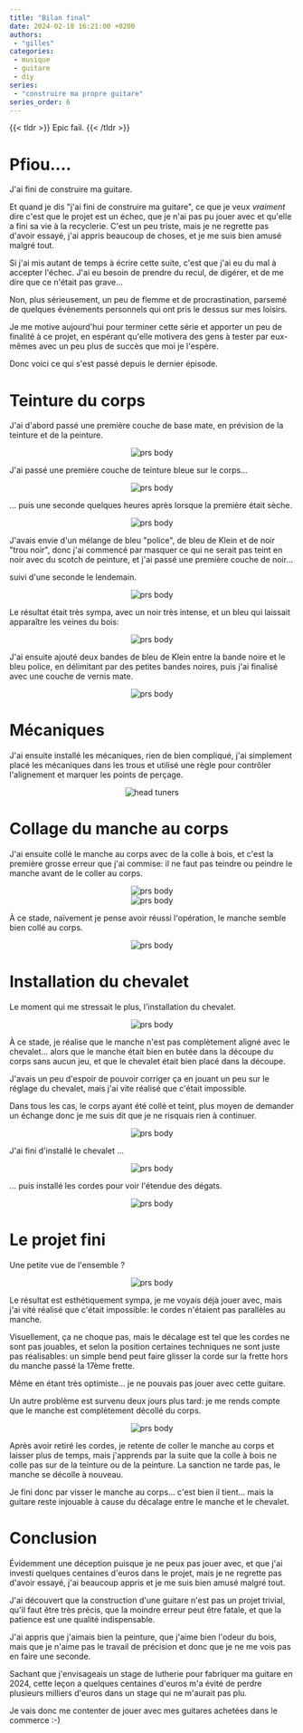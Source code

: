 ```yaml
---
title: "Bilan final"
date: 2024-02-18 16:21:00 +0200
authors:
 - "gilles"
categories:
 - musique
 - guitare
 - diy
series:
 - "construire ma propre guitare"
series_order: 6
---
```


{{< tldr >}}
Epic fail.
{{< /tldr >}}


# Pfiou....
J'ai fini de construire ma guitare.

Et quand je dis "j'ai fini de construire ma guitare",
ce que je veux _vraiment_ dire c'est que le projet est un échec,
que je n'ai pas pu jouer avec et qu'elle a fini sa vie à la recyclerie.
C'est un peu triste,
mais je ne regrette pas d'avoir essayé,
j'ai appris beaucoup de choses,
et je me suis bien amusé malgré tout.

Si j'ai mis autant de temps à écrire cette suite,
c'est que j'ai eu du mal à accepter l'échec.
J'ai eu besoin de prendre du recul,
de digérer,
et de me dire que ce n'était pas grave...

Non,
plus sérieusement,
un peu de flemme et de procrastination,
parsemé de quelques évènements personnels qui ont pris le dessus sur mes loisirs.

Je me motive aujourd'hui pour terminer cette série et apporter un peu de finalité à ce projet,
en espérant qu'elle motivera des gens à tester par eux-mêmes avec un peu plus de succès que moi je l'espère.

Donc voici ce qui s'est passé depuis le dernier épisode.

# Teinture du corps
J'ai d'abord passé une première couche de base mate,
en prévision de la teinture et de la peinture.

<center>
    <img src="body.jpg" alt="prs body" />
</center>

J'ai passé une première couche de teinture bleue sur le corps...

<center>
    <img src="body2.jpg" alt="prs body" />
</center>

... puis une seconde quelques heures après lorsque la première était sèche.

<center>
    <img src="body3.jpeg" alt="prs body" />
</center>


J'avais envie d'un mélange de bleu "police", de bleu de Klein et de noir "trou noir",
donc j'ai commencé par masquer ce qui ne serait pas teint en noir avec du scotch de peinture,
et j'ai passé une première couche de noir...

suivi d'une seconde le lendemain.

<center>
    <img src="body4.jpeg" alt="prs body" />
</center>


Le résultat était très sympa,
avec un noir très intense,
et un bleu qui laissait apparaître les veines du bois:

<center>
    <img src="body5.jpeg" alt="prs body" />
</center>


J'ai ensuite ajouté deux bandes de bleu de Klein entre la bande noire et le bleu police,
en délimitant par des petites bandes noires,
puis j'ai finalisé avec une couche de vernis mate.

<center>
    <img src="body6.jpeg" alt="prs body" />
</center>


# Mécaniques

J'ai ensuite installé les mécaniques,
rien de bien compliqué,
j'ai simplement placé les mécaniques dans les trous et utilisé une règle pour contrôler l'alignement et marquer les points de perçage.

<center>
    <img src="head1.jpeg" alt="head tuners" />
</center>


# Collage du manche au corps
J'ai ensuite collé le manche au corps avec de la colle à bois,
et c'est la première grosse erreur que j'ai commise:
il ne faut pas teindre ou peindre le manche avant de le coller au corps.

<center>
    <img src="glue1.jpeg" alt="prs body" />
</center>

<center>
    <img src="glue2.jpeg" alt="prs body" />
</center>


À ce stade,
naïvement je pense avoir réussi l'opération,
le manche semble bien collé au corps.

<center>
    <img src="glued1.jpeg" alt="prs body" />
</center>


# Installation du chevalet

Le moment qui me stressait le plus,
l'installation du chevalet.

<center>
    <img src="tremolo1.jpeg" alt="prs body" />
</center>

À ce stade,
je réalise que le manche n'est pas complètement aligné avec le chevalet...
alors que le manche était bien en butée dans la découpe du corps sans aucun jeu,
et que le chevalet était bien placé dans la découpe.

J'avais un peu d'espoir de pouvoir corriger ça en jouant un peu sur le réglage du chevalet,
mais j'ai vite réalisé que c'était impossible.

Dans tous les cas,
le corps ayant été collé et teint,
plus moyen de demander un échange donc je me suis dit que je ne risquais rien à continuer.

<center>
    <img src="tremolo2.jpeg" alt="prs body" />
</center>


J'ai fini d'installé le chevalet ...

<center>
    <img src="tremolo3.png" alt="prs body" />
</center>

... puis installé les cordes pour voir l'étendue des dégats.

<center>
    <img src="tremolo4.jpeg" alt="prs body" />
</center>


# Le projet fini

Une petite vue de l'ensemble ?


<center>
    <img src="guitar1.jpeg" alt="prs body" />
</center>

Le résultat est esthétiquement sympa,
je me voyais déjà jouer avec,
mais j'ai vité réalisé que c'était impossible:
le cordes n'étaient pas parallèles au manche.

Visuellement,
ça ne choque pas,
mais le décalage est tel que les cordes ne sont pas jouables,
et selon la position certaines techniques ne sont juste pas réalisables:
un simple bend peut faire glisser la corde sur la frette hors du manche passé la 17ème frette.

Même en étant très optimiste...
je ne pouvais pas jouer avec cette guitare.

Un autre problème est survenu deux jours plus tard:
je me rends compte que le manche est complètement décollé du corps.

<center>
    <img src="broken1.jpeg" alt="prs body" />
</center>

Après avoir retiré les cordes,
je retente de coller le manche au corps et laisser plus de temps,
mais j'apprends par la suite que la colle à bois ne colle pas sur de la teinture ou de la peinture.
La sanction ne tarde pas,
le manche se décolle à nouveau.

Je fini donc par visser le manche au corps...
c'est bien il tient...
mais la guitare reste injouable à cause du décalage entre le manche et le chevalet.


# Conclusion

Évidemment une déception puisque je ne peux pas jouer avec,
et que j'ai investi quelques centaines d'euros dans le projet,
mais je ne regrette pas d'avoir essayé,
j'ai beaucoup appris et je me suis bien amusé malgré tout.

J'ai découvert que la construction d'une guitare n'est pas un projet trivial,
qu'il faut être très précis,
que la moindre erreur peut être fatale,
et que la patience est une qualité indispensable.

J'ai appris que j'aimais bien la peinture,
que j'aime bien l'odeur du bois,
mais que je n'aime pas le travail de précision et donc que je ne me vois pas en faire une seconde.

Sachant que j'envisageais un stage de lutherie pour fabriquer ma guitare en 2024,
cette leçon a quelques centaines d'euros m'a évité de perdre plusieurs milliers d'euros dans un stage qui ne m'aurait pas plu.

Je vais donc me contenter de jouer avec mes guitares achetées dans le commerce :-)



